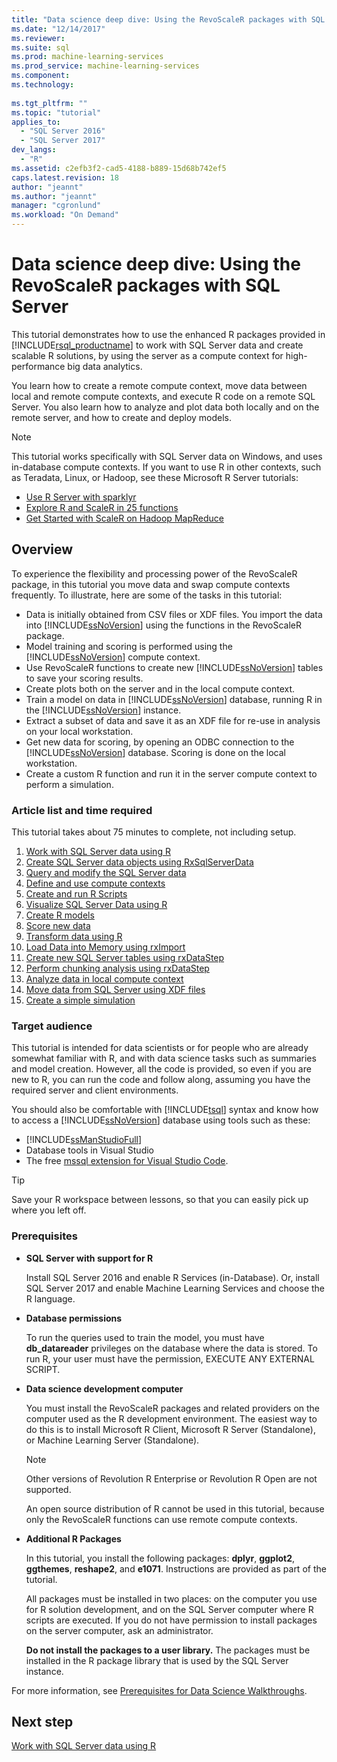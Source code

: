 ```yaml
---
title: "Data science deep dive: Using the RevoScaleR packages with SQL Server| Microsoft Docs"
ms.date: "12/14/2017"
ms.reviewer: 
ms.suite: sql
ms.prod: machine-learning-services
ms.prod_service: machine-learning-services
ms.component: 
ms.technology: 
  
ms.tgt_pltfrm: ""
ms.topic: "tutorial"
applies_to: 
  - "SQL Server 2016"
  - "SQL Server 2017"
dev_langs: 
  - "R"
ms.assetid: c2efb3f2-cad5-4188-b889-15d68b742ef5
caps.latest.revision: 18
author: "jeannt"
ms.author: "jeannt"
manager: "cgronlund"
ms.workload: "On Demand"
---
```

# Data science deep dive: Using the RevoScaleR packages with SQL Server

This tutorial demonstrates how to use the enhanced R packages provided in [!INCLUDE[rsql_productname](../../includes/rsql-productname-md.md)] to work with SQL Server data and create scalable R solutions, by using the server as a compute context for high-performance big data analytics.

You learn how to create a remote compute context, move data between local and remote compute contexts, and execute R code on a remote SQL Server. You also learn how to analyze and plot data both locally and on the remote server, and how to create and deploy models.

> [!NOTE]
> 
> This tutorial works specifically with SQL Server data on Windows, and uses in-database compute contexts. If you want to use R in other contexts, such as Teradata, Linux, or Hadoop, see these Microsoft R Server tutorials: 
> + [Use R Server with sparklyr](https://docs.microsoft.com/machine-learning-server/r/tutorial-sparklyr-revoscaler)
> + [Explore R and ScaleR in 25 functions](https://docs.microsoft.com/machine-learning-server/r/tutorial-r-to-revoscaler)
> + [Get Started with ScaleR on Hadoop MapReduce](https://docs.microsoft.com/machine-learning-server/r/how-to-revoscaler-hadoop)

## Overview

To experience the flexibility and processing power of the RevoScaleR package, in this tutorial you move data and swap compute contexts frequently. To illustrate, here are some of the tasks in this tutorial:

+ Data is initially obtained from CSV files or XDF files. You import the data into [!INCLUDE[ssNoVersion](../../includes/ssnoversion-md.md)] using the functions in the RevoScaleR package.
+ Model training and scoring is performed using the [!INCLUDE[ssNoVersion](../../includes/ssnoversion-md.md)] compute context. 
+ Use RevoScaleR functions to create new [!INCLUDE[ssNoVersion](../../includes/ssnoversion-md.md)] tables to save your scoring results.
+ Create plots both on the server and in the local compute context.
+ Train a model on data in [!INCLUDE[ssNoVersion](../../includes/ssnoversion-md.md)] database, running R in the [!INCLUDE[ssNoVersion](../../includes/ssnoversion-md.md)] instance.
+ Extract a subset of data and save it as an XDF file for re-use in analysis on your local workstation.
+ Get new data for scoring, by opening an ODBC connection to the [!INCLUDE[ssNoVersion](../../includes/ssnoversion-md.md)] database. Scoring is done on the local workstation.
+ Create a custom R function and run it in the server compute context to perform a simulation.

### Article list and time required

This tutorial takes about 75 minutes to complete, not including setup.

1. [Work with SQL Server data using R](../../advanced-analytics/tutorials/deepdive-work-with-sql-server-data-using-r.md)
2. [Create SQL Server data objects using RxSqlServerData](../../advanced-analytics/tutorials/deepdive-create-sql-server-data-objects-using-rxsqlserverdata.md)
3. [Query and modify the SQL Server data](../../advanced-analytics/tutorials/deepdive-query-and-modify-the-sql-server-data.md)
4. [Define and use compute contexts](../../advanced-analytics/tutorials/deepdive-define-and-use-compute-contexts.md)
5. [Create and run R Scripts](../../advanced-analytics/tutorials/deepdive-create-and-run-r-scripts.md)
6. [Visualize SQL Server Data using R](../../advanced-analytics/tutorials/deepdive-visualize-sql-server-data-using-r.md)
7. [Create R models](../../advanced-analytics/tutorials/deepdive-create-models.md)
8. [Score new data](../../advanced-analytics/tutorials/deepdive-score-new-data.md)
9. [Transform data using R](../../advanced-analytics/tutorials/deepdive-transform-data-using-r.md)
10. [Load Data into Memory using rxImport](../../advanced-analytics/tutorials/deepdive-load-data-into-memory-using-rximport.md)
11. [Create new SQL Server tables using rxDataStep](../../advanced-analytics/tutorials/deepdive-create-new-sql-server-table-using-rxdatastep.md)
12. [Perform chunking analysis using rxDataStep](../../advanced-analytics/tutorials/deepdive-perform-chunking-analysis-using-rxdatastep.md)
13. [Analyze data in local compute context](../../advanced-analytics/tutorials/deepdive-analyze-data-in-local-compute-context.md)
14. [Move data from SQL Server using XDF files](../../advanced-analytics/tutorials/deepdive-move-data-between-sql-server-and-xdf-file.md)
15. [Create a simple simulation](../../advanced-analytics/tutorials/deepdive-create-a-simple-simulation.md)

### Target audience

This tutorial is intended for data scientists or for people who are already somewhat familiar with R, and with data science tasks such as summaries and model creation.  However, all the code is provided, so even if you are new to R, you can run the code and follow along, assuming you have the required server and client environments.

You should also be comfortable with [!INCLUDE[tsql](../../includes/tsql-md.md)] syntax and know how to access a [!INCLUDE[ssNoVersion](../../includes/ssnoversion-md.md)] database using tools such as these:

+ [!INCLUDE[ssManStudioFull](../../includes/ssmanstudiofull-md.md)] 
+ Database tools in Visual Studio 
+ The free [mssql extension for Visual Studio Code](https://docs.microsoft.com/sql/linux/sql-server-linux-develop-use-vscode).
  
> [!TIP]
> Save your R workspace between lessons, so that you can easily pick up where you left off.

### Prerequisites

- **SQL Server  with support for R**
  
    Install SQL Server 2016 and enable R Services (in-Database). Or, install SQL Server 2017 and enable Machine Learning Services and choose the R language.
  
-  **Database permissions**
  
    To run the queries used to train the model, you must have **db_datareader** privileges on the database where the data is stored. To run R, your user must have the permission, EXECUTE ANY EXTERNAL SCRIPT.

-   **Data science development computer**
  
    You must install the RevoScaleR packages and related providers on the computer used as the R development environment. The easiest way to do this is to install Microsoft R Client,  Microsoft R Server (Standalone), or Machine Learning Server (Standalone). 
      
    > [!NOTE] 
    > Other versions of Revolution R Enterprise or Revolution R Open are not supported.
    > 
    > An open source distribution of R cannot be used in this tutorial, because only the RevoScaleR functions can use remote compute contexts.
  
-   **Additional R Packages**
  
    In this tutorial, you install the following packages: **dplyr**, **ggplot2**, **ggthemes**, **reshape2**, and **e1071**. Instructions are provided as part of the tutorial.
  
    All packages must be installed in two places: on the computer you use for R solution development, and on the SQL Server computer where R scripts are executed. If you do not have permission to install packages on the server computer, ask an administrator. 
    
    **Do not install the packages to a user library.** The packages must be installed in the R package library that is used by the SQL Server instance.

For more information, see [Prerequisites for Data Science Walkthroughs](../../advanced-analytics/tutorials/walkthrough-prerequisites-for-data-science-walkthroughs.md).

## Next step

[Work with SQL Server data using R](../../advanced-analytics/tutorials/deepdive-work-with-sql-server-data-using-r.md)

